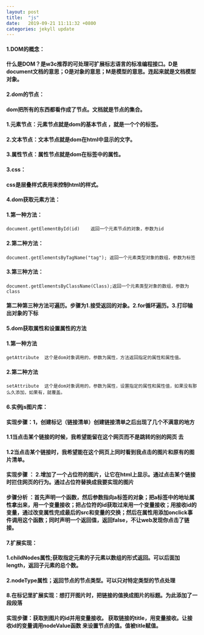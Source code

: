 ```yaml
---
layout: post
title:  "js"
date:   2019-09-21 11:11:32 +0800
categories: jekyll update
---
```


#### 1.DOM的概念：

#### 什么是DOM？是w3c推荐的可处理可扩展标志语言的标准编程接口。D是document文档的意思；O是对象的意思；M是模型的意思。连起来就是文档模型对象。

#### 2.dom的节点：

#### dom把所有的东西都看作成了节点。文档就是节点的集合。

#### 1.元素节点：元素节点就是dom的基本节点 ，就是一个个的标签。

#### 2.文本节点：文本节点就是dom在html中显示的文字。

#### 3.属性节点：属性节点就是dom在标签中的属性。

#### 3.css：

#### css是层叠样式表用来控制html的样式。

#### 4.dom获取元素方法：

#### 1.第一种方法：

```
document.getElementById(id)    返回一个元素节点的对象，参数为id
```

#### 2.第二种方法：

```
document.getElementsByTagName("tag"); 返回一个元素类型对象的数组，参数为标签
```

#### 3.第三种方法：

```
document.getElementsByClassName(Class);返回一个元素类型对象的数组，参数为class
```

#### 第二种第三种方法可遍历。步骤为1.接受返回的对象。2.for循环遍历。3.打印输出对象的下标

#### 5.dom获取属性和设置属性的方法

#### 1.第一种方法

```
getAttribute  这个是dom对象调用的，参数为属性，方法返回指定的属性和属性值。
```

#### 2.第二种方法

```
setAttribute  这个是dom对象调用的，参数为属性，设置指定的属性和属性值，如果没有那么久添加，如果有，就覆盖。
```

#### 6.实例js图片库：

#### 实现步骤：1，创建标记（链接清单）创建链接清单之后出现了几个不满意的地方

#### 1.1当点击某个链接的时候，我希望能留在这个网页而不是跳转的别的网页    去

#### 1.2当点击某个链接时，我希望能在这个网页上同时看到我点击的图片和原有的图片清单。

#### 实现步骤  ： 2.增加了一个占位符的图片，让它在html上显示。通过点击某个链接时拦住网页的行为。通过占位符替换成我要实现的图片

#### 步骤分析 ：首先声明一个函数，然后参数指向a标签的对象；把a标签中的地址属性拿出来，用一个变量接收；把占位符的id获取过来用一个变量接收；用接收id的变量，通过改变属性完成最后的src和变量的交换；然后在属性用添加onclick事件调用这个函数；同时声明一个返回值，返回false，不让web发现你点击了链接。

#### 7.扩展实现：

#### 1.childNodes属性;获取指定元素的子元素以数组的形式返回。可以后面加length，返回子元素的总个数。

#### 2.nodeType属性；返回节点的节点类型。可以只对特定类型的节点处理

#### 8.在标记里扩展实现：想打开图片时，把链接的值换成图片的标题。为此添加了一段段落

#### 实现步骤：获取到图片的id并用变量接收。 获取链接的title，用变量接收。让接收id的变量调用nodeValue函数 来设置节点的值。值被title赋值。

#### #### 

[jekyll-docs]: https://jekyllrb.com/docs/home
[jekyll-gh]:   https://github.com/jekyll/jekyll
[jekyll-talk]: https://talk.jekyllrb.com/
